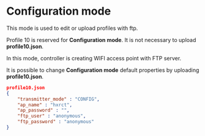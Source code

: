 # Configuration mode

This mode is used to edit or upload profiles with ftp.

Profile 10 is reserved for **Configuration mode**. It is not necessary to upload **profile10.json**. 

In this mode, controller is creating WIFI access point with FTP server.

It is possible to change **Configuration mode** default properties by uploading **profile10.json**.


```json
profile10.json
{
    "transmitter_mode" : "CONFIG",
    "ap_name" : "hxrct",
    "ap_password" : "",
    "ftp_user" : "anonymous",
    "ftp_password" : "anonymous"
}

```
